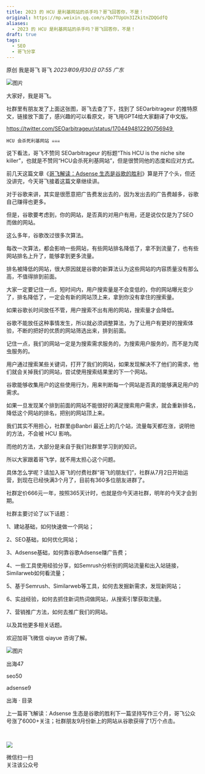 ```yaml
---
title: 2023 的 HCU 是利基网站的杀手吗？哥飞回答你，不是！
original: https://mp.weixin.qq.com/s/Qo7TUpUn3IZkitnZDQGdfQ
aliases:
  - 2023 的 HCU 是利基网站的杀手吗？哥飞回答你，不是！
draft: true
tags:
  - SEO
  - 哥飞分享
---
```



原创 我是哥飞 哥飞 _2023年09月30日 07:55_ _广东_

![图片](https://mmbiz.qpic.cn/sz_mmbiz_png/LBrX00GQeictSvd2Y7tUXAjHIiba2JswRhaiciarvNAdTeDXNbEy9ZS5CCXWoL17kARSDznicECA9eFPgicUy3XSUdLg/640?wx_fmt=png&tp=webp&wxfrom=5&wx_lazy=1&wx_co=1)

大家好，我是哥飞。  

社群里有朋友发了上面这张图，哥飞去查了下，找到了 SEOarbitrageur 的推特原文，链接放下面了，感兴趣的可以看原文，哥飞用GPT4给大家翻译了中文版。

https://twitter.com/SEOarbitrageur/status/1704494812290756949 

```
HCU 会杀死利基网站 ☠️☠️☠️
```

说下看法，哥飞不赞同 SEOarbitrageur 的标题“This HCU is the niche site killer”，也就是不赞同“HCU会杀死利基网站”，但是很赞同他的态度和应对方式。

前几天这篇文章《[哥飞解读：Adsense 生态是谷歌的胜利](http://mp.weixin.qq.com/s?__biz=MjM5OTIzMzYyMA==&mid=2650080421&idx=1&sn=34a5221bd0fb6a3372c867332e7c2911&chksm=bf3f359e8848bc88a8680f640d03931e95380b367ef254de6bca981674fed23b542cf44b1cfd&scene=21#wechat_redirect)》算是开了个头，但还没讲完，今天哥飞接着这篇文章继续讲。  

对于谷歌来讲，其实是很愿意把广告费发出去的，因为发出去的广告费越多，谷歌自己赚得也更多。

但是，谷歌要考虑到，你的网站，是否真的对用户有用，还是说仅仅是为了SEO而做的网站。

这么多年，谷歌改过很多次算法。

每改一次算法，都会影响一些网站，有些网站排名降低了，拿不到流量了，也有些网站排名上升了，能够拿到更多流量。

排名被降低的网站，很大原因就是谷歌的新算法认为这些网站的内容质量没有那么高，不值得排到前面。

大家一定要记住一点，短时间内，用户搜索量是不会变低的，你的网站曝光变少了，排名降低了，一定会有新的网站顶上来，拿到你没有拿住的搜索量。

如果谷歌长时间放任不管，用户搜索不出有用的网站，搜索量才会降低。

谷歌不能放任这种事情发生，所以就必须调整算法，为了让用户有更好的搜索体验，不断的把好的优质的网站筛选出来，排到前面。

记住一点，我们的网站一定是为搜索需求服务的，为搜索用户服务的，而不是为爬虫服务的。  

用户通过搜索某些关键词，打开了我们的网站，如果发现解决不了他们的需求，他们就会关掉我们的网站，尝试使用搜索结果里的下一个网站。

谷歌能够收集用户的这些使用行为，用来判断每一个网站是否真的能够满足用户的需求。  

如果一旦发现某个排到前面的网站不能很好的满足搜索用户需求，就会重新排名，降低这个网站的排名，把别的网站顶上来。  

我们其实不用担心，社群里@Banbri 最近上的几个站，流量每天都在涨，说明他的方法，不会被 HCU 影响。

而他的方法，大部分是来自于我们社群里学习到的知识。

所以大家跟着哥飞学，就不用太担心这个问题。

具体怎么学呢？请加入哥飞的付费社群“哥飞的朋友们”，社群从7月2日开始运营，到现在已经快满3个月了，目前有360多位朋友进群了。  

社群定价666元一年，按照365天计时，也就是你今天进社群，明年的今天才会到期。

社群主要讨论了以下话题：

1、建站基础，如何快速做一个网站；

2、SEO基础，如何优化网站；

3、Adsense基础，如何靠谷歌Adsense赚广告费；

4、一些工具使用经验分享，如Semrush分析别的网站流量和出入站链接，Similarweb如何看流量；

5、基于Semrush、Similarweb等工具，如何去发掘新需求，发现新网站；

6、实战经验，如何去抓住新词热词做网站，从搜索引擎获取流量。

7、营销推广方法，如何去推广我们的网站。

以及其他更多相关话题。

欢迎加哥飞微信 qiayue 咨询了解。

![图片](https://mmbiz.qpic.cn/sz_mmbiz_png/LBrX00GQeicsG8Pro6O9Hu75bIIiafZVPs3qlYeaNNJ1BpqNplEGgibL5m1bcq8a1N1rzoI5lia8aJjtHfgiaAADJJQ/640?wx_fmt=png&tp=webp&wxfrom=5&wx_lazy=1&wx_co=1)

  

出海47

seo50

adsense9

出海 · 目录

上一篇哥飞解读：Adsense 生态是谷歌的胜利下一篇坚持写作三个月，哥飞公众号涨了6000+关注；社群朋友9月份新上的网站从谷歌获得了1万个点击。

​

![](https://mp.weixin.qq.com/mp/qrcode?scene=10000004&size=102&__biz=MjM5OTIzMzYyMA==&mid=2650080449&idx=1&sn=0b5b45aafef189ed2cf0d3f1df25c6d2&send_time=)

微信扫一扫  
关注该公众号